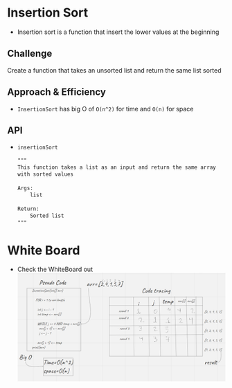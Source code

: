 # Insertion Sort
- Insertion sort is a function that insert the lower values at the beginning

## Challenge
Create a function that takes an unsorted list and return the same list sorted

## Approach & Efficiency
- `InsertionSort` has big O of `O(n^2)` for time and `O(n)` for space

## API
- `insertionSort`
    ```
    """
    This function takes a list as an input and return the same array with sorted values

    Args:
        list

    Return:
        Sorted list
    """

# White Board
- Check the WhiteBoard out
     ![the white board out](inserationsort.PNG)
